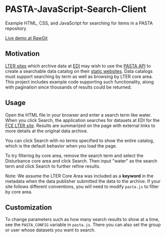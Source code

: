 # PASTA-JavaScript-Search-Client
Example HTML, CSS, and JavaScript for searching for items in a PASTA repository

[Live demo at RawGit](https://cdn.rawgit.com/twhiteaker/PASTA-JavaScript-Search-Client/74febeb1/demo.html)

## Motivation

[LTER sites](https://lternet.edu/) which archive data at [EDI](https://environmentaldatainitiative.org/) may wish to use the [PASTA API](http://pastaplus-core.readthedocs.io/en/latest/doc_tree/pasta_api/data_package_manager_api.html) to create a searchable data catalog on their [static websites](https://en.wikipedia.org/wiki/Static_web_page).  Data catalogs must support searching by term as well as browsing by LTER core area. This project includes example code supporting such functionality, along with pagination since thousands of results could be returned.

## Usage

Open the HTML file in your browser and enter a search term like water. When you click Search, the application searches for datasets at EDI for the [FCE LTER site](http://fcelter.fiu.edu/). Results are summarized on the page with external links to more details at the original data archive.

You can click Search with no terms specified to show the entire catalog, which is the default behavior when you load the page. 

To try filtering by core area, remove the search term and select the Disturbance core area and click Search.  Then input "water" as the search term and click Search to further refine results.

Note: We assume the LTER Core Area was included as a **keyword** in the metadata when the data publisher submitted the data to the archive. If your site follows different conventions, you will need to modify `pasta.js` to filter by core area.

## Customization

To change parameters such as how many search results to show at a time, see the `PASTA_CONFIG` variable in `pasta.js`.  There you can also set the group or user whose datasets you want to search.
